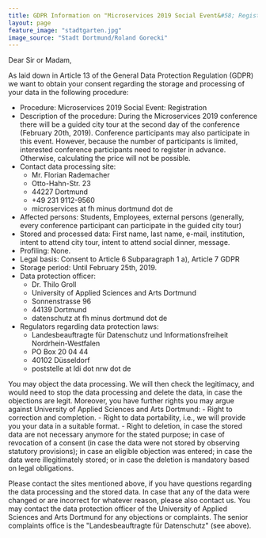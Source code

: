 ```yaml
---
title: GDPR Information on "Microservices 2019 Social Event&#58; Registration"
layout: page
feature_image: "stadtgarten.jpg"
image_source: "Stadt Dortmund/Roland Gorecki"
---
```


Dear Sir or Madam,

As laid down in Article 13 of the General Data Protection Regulation (GDPR) we want to obtain your consent regarding the storage and processing of your data in the following procedure:

- Procedure: Microservices 2019 Social Event: Registration
- Description of the procedure: During the Microservices 2019 conference there will be a guided city tour at the second day of the conference (February 20th, 2019). Conference participants may also participate in this event. However, because the number of participants is limited, interested conference participants need to register in advance. Otherwise, calculating the price will not be possible.
- Contact data processing site:
    - Mr. Florian Rademacher
    - Otto-Hahn-Str. 23
    - 44227 Dortmund
    - +49 231 9112-9560
    - microservices at fh minus dortmund dot de
- Affected persons: Students, Employees, external persons (generally, every conference participant can participate in the guided city tour)
- Stored and processed data: First name, last name, e-mail, institution, intent to attend city tour, intent to attend social dinner, message.
- Profiling: None.
- Legal basis: Consent to Article 6 Subparagraph 1 a), Article 7 GDPR
- Storage period: Until February 25th, 2019.
- Data protection officer:
    - Dr. Thilo Groll
    - University of Applied Sciences and Arts Dortmund
    - Sonnenstrasse 96
    - 44139 Dortmund
    - datenschutz at fh minus dortmund dot de
- Regulators regarding data protection laws:
    - Landesbeauftragte für Datenschutz und Informationsfreiheit Nordrhein-Westfalen
    - PO Box 20 04 44
    - 40102 Düsseldorf
    - poststelle at ldi dot nrw dot de

You may object the data processing. We will then check the legitimacy, and would need to stop the data processing and delete the data, in case the objections are legit. Moreover, you have further rights you may argue against University of Applied Sciences and Arts Dortmund:
    - Right to correction and completion.
    - Right to data portability, i.e., we will provide you your data in a suitable format.
    - Right to deletion, in case the stored data are not necessary anymore for the stated purpose; in case of revocation of a consent (in case the data were not stored by observing statutory provisions); in case an eligible objection was entered; in case the data were illegitimately stored; or in case the deletion is mandatory based on legal obligations.

Please contact the sites mentioned above, if you have questions regarding the data processing and the stored data. In case that any of the data were changed or are incorrect for whatever reason, please also contact us. You may contact the data protection officer of the University of Applied Sciences and Arts Dortmund for any objections or complaints. The senior complaints office is the "Landesbeauftragte für Datenschutz" (see above).
